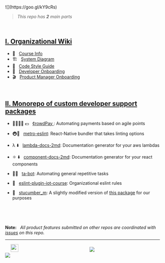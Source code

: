</br>
![](https://goo.gl/kY9cRs)

</br>

> *This repo has **2** main parts*

</br>

## [I. Organizational Wiki](https://github.com/iot-course/org/wiki)

  - 📄 &nbsp; [Course Info](https://github.com/iot-course/org/wiki/Course-Info)
  - 🏗   &nbsp; [System Diagram](https://github.com/iot-course/org/wiki/System-Diagram)
  - 💅  &nbsp; [Code Style Guide](https://github.com/iot-course/org/wiki/Code-Style-Guide)
  - 🚉 &nbsp; [Developer Onboarding](https://github.com/iot-course/org/wiki/Developer-OnBoarding)
  - 🎬 &nbsp; [Product Manager Onboarding](https://github.com/iot-course/org/wiki/Product-Manager-OnBoarding)

</br>

## [II. Monorepo of custom developer support  packages](https://github.com/iot-course/org/tree/master/packages)
  -  👨‍👩‍👧‍👦 💵 &nbsp; [¢rowdPay ](https://github.com/iot-course/org/tree/master/packages/crowdPay):  Automating payments based on agile points

  - 🚇📝 &nbsp; [metro-eslint](https://github.com/iot-course/org/tree/master/packages/metro-eslint): React-Native bundler that takes linting options

  - λ ⬇️ &nbsp; [lambda-docs-2md]():  Documentation generator for your aws lambdas

  - ⚛️ ⬇️ &nbsp; [component-docs-2md](): Documentation generator for your react components

  - 🍎🤖 &nbsp; [ta-bot](https://github.com/iot-course/org/tree/master/packages/ta-bot): Automating general repetitive tasks

  - 📝 &nbsp; [eslint-plugin-iot-course](https://github.com/iot-course/org/tree/master/packages/metro-eslint): Organizational eslint rules

  - 🥒 &nbsp; [stucumber_m](https://github.com/iot-course/org/tree/master/packages/metro-eslint): A slightly modified version of [this package](https://github.com/stewartml/stucumber) for our purposes


</br></br></br>

**Note:** &nbsp; *All product features submitted on other repos are coordinated with [issues](https://github.com/iot-course/org/issues) on this repo.*


---
&emsp;&nbsp;<img height='25px' src='https://goo.gl/3j4tQU'/> &emsp;&emsp;&emsp;&emsp;&emsp;&emsp;&emsp;&emsp;&emsp;&emsp;&emsp;&emsp;&emsp;&emsp;&emsp;&emsp; [![](https://goo.gl/u8iNwp)](https://iot-engineering.life)&emsp;&emsp;&emsp;&emsp;&emsp;&emsp;&emsp;&emsp;&emsp;&emsp;&emsp;&emsp;&emsp;&emsp;&emsp; [![](https://goo.gl/Dx4R7q)](https://twitter.com)
